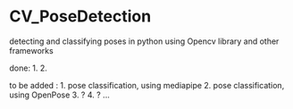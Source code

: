 # CV_PoseDetection
detecting and classifying poses in python using Opencv library and other frameworks

done:
    1.
    2.


to be added :
    1. pose classification, using mediapipe 
    2. pose classification, using OpenPose
    3. ?
    4. ?
    ...
